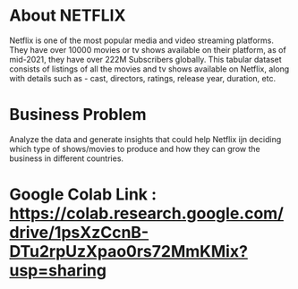 # About NETFLIX
Netflix is one of the most popular media and video streaming platforms. They have over 10000 movies or tv shows available on their platform, as of mid-2021, they have over 222M Subscribers globally. This tabular dataset consists of listings of all the movies and tv shows available on Netflix, along with details such as - cast, directors, ratings, release year, duration, etc.

# Business Problem
Analyze the data and generate insights that could help Netflix ijn deciding which type of shows/movies to produce and how they can grow the business in different countries.

# Google Colab Link : https://colab.research.google.com/drive/1psXzCcnB-DTu2rpUzXpao0rs72MmKMix?usp=sharing
